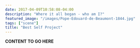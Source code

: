 ```yaml
---
date: 2017-04-09T10:58:08-04:00
description: "Where it all began - who am I?"
featured_image: "/images/Pope-Edouard-de-Beaumont-1844.jpg"
tags: ["scene"]
title: "Best Self Project"
---
```


**CONTENT TO GO HERE**